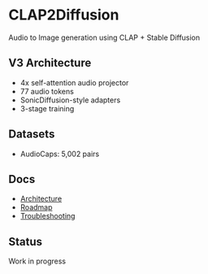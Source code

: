 # CLAP2Diffusion

Audio to Image generation using CLAP + Stable Diffusion

## V3 Architecture
- 4x self-attention audio projector
- 77 audio tokens
- SonicDiffusion-style adapters
- 3-stage training

## Datasets
- AudioCaps: 5,002 pairs

## Docs
- [Architecture](docs/ARCHITECTURE.md)
- [Roadmap](docs/ROADMAP.md)
- [Troubleshooting](docs/TROUBLESHOOTING.md)

## Status
Work in progress